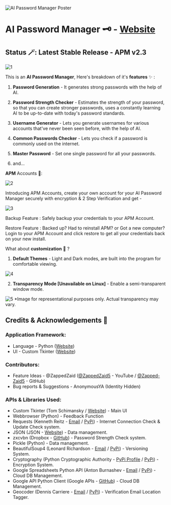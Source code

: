 <meta name="google-site-verification" content="ljzq7r3BKLqCyDz9qpN8K7IIzU3QkEciv7zxI4xIfMk" />

![AI Password Manager Poster](https://github.com/user-attachments/assets/219fed00-f3f1-4a66-9cbc-c4ea146bd277)


# AI Password Manager 🗝️  -  [Website](https://AI-Password-Manager.github.io/)

## Status 🪄: Latest Stable Release - APM v2.3

![1](https://github.com/user-attachments/assets/aa530b07-7476-45a1-b99c-8b6c74313483)

This is an **AI Password Manager**, Here's breakdown of it's **features** ✨ : 

1) **Password Generation** - It generates strong passwords with the help of AI.

2) **Password Strength Checker** - Estimates the strength of your password, so that you can create stronger passwords, uses a constantly learning AI to be up-to-date with today's password standards.

3) **Username Generator** - Lets you generate usernames for various accounts that've never been seen before, with the help of AI.

4) **Common Passwords Checker** - Lets you check if a password is commonly used on the internet.

5) **Master Password** - Set one single password for all your passwords.

6) and...

**APM** Accounts 🧾:

![2](https://github.com/user-attachments/assets/2f220999-e7b4-4239-8d10-942d0839a67c)

Introducing APM Accounts, create your own account for your AI Password Manager securely with encryption & 2 Step Verification and get -

![3](https://github.com/user-attachments/assets/3949efb3-e2be-4956-9596-d076bb8478e0)

Backup Feature :
Safely backup your credentials to your APM Account.

Restore Feature :
Backed up? Had to reinstall APM? or Got a new computer? Login to your APM Account and click restore to get all your credentials back on your new install.

What about **customization** 🎨 ?

1) **Default Themes** - Light and Dark modes, are built into the program for comfortable viewing.

![4](https://github.com/user-attachments/assets/c090d8fa-fe7a-49a3-ad45-b5bcdc74efca)

2) **Transparency Mode [Unavailable on Linux]** - Enable a semi-transparent window mode.

![5](https://github.com/user-attachments/assets/36109785-61b9-4206-8855-67955a8624a0)
*Image for representational purposes only. Actual transparency may vary.

## Credits & Acknowledgements 🎉

### Application Framework:
 - Language - Python ([Website](https://www.python.org/))
 - UI - Custom Tkinter ([Website](https://customtkinter.tomschimansky.com/))
### Contributors:
 - Feature Ideas - @ZappedZaid ([@ZappedZaid5](https://www.youtube.com/@ZappedZaid5) - YouTube / [@Zapped-Zaid5](https://github.com/Zapped-Zaid5) - GitHub)
 - Bug reports & Suggestions - AnonymousYA (Identity Hidden)
### APIs & Libraries Used:
 - Custom Tkinter (Tom Schimansky / [Website](https://customtkinter.tomschimansky.com/)) - Main UI
 - Webbrowser (Python) - Feedback Function
 - Requests (Kenneth Reitz - [Email](me@kennethreitz.org) / [PyPi](https://pypi.org/project/requests/)) - Internet Connection Check & Update Check system.
 - JSON (JSON - [Website](https://www.json.org)) - Data management.
 - zxcvbn (Dropbox - [GitHub](https://github.com/dropbox/zxcvbn)) - Password Strength Check system.
 - Pickle (Python) - Data management.
 - BeautifulSoup4 (Leonard Richardson - [Email](leonardr@segfault.org) / [PyPi](https://pypi.org/project/beautifulsoup4/)) - Versioning System.
 - Cryptography (Python Cryptographic Authority - [PyPi Profile](https://pypi.org/org/pyca) / [PyPi](https://pypi.org/project/cryptography)) - Encryption System.
 - Google Spreadsheets Python API (Anton Burnashev - [Email](fuss.here@gmail.com) / [PyPi](https://pypi.org/project/gspread)) - Cloud DB Management.
 - Google API Python Client (Google APIs - [GitHub](https://github.com/googleapis/google-api-python-client)) - Cloud DB Management.
 - Geocoder (Dennis Carriere - [Email](carriere.denis@gmail.com) / [PyPi](https://pypi.org/project/geocoder)) - Verification Email Location Tagger.


